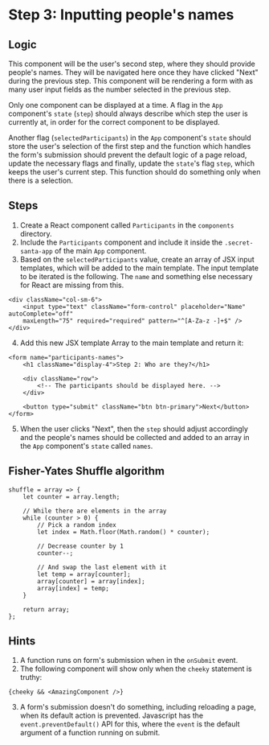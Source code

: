 # Step 3: Inputting people's names

## Logic

This component will be the user's second step, where they should provide people's names. They will be navigated here once they have clicked "Next" during the previous step. This component will be rendering a form with as many user input fields as the number selected in the previous step.

Only one component can be displayed at a time. A flag in the `App` component's `state` (`step`) should always describe which step the user is currently at, in order for the correct component to be displayed.

Another flag (`selectedParticipants`) in the `App` component's `state` should store the user's selection of the first step and the function which handles the form's submission should prevent the default logic of a page reload, update the necessary flags and finally, update the `state`'s flag `step`, which keeps the user's current step. This function should do something only when there is a selection.

## Steps

1. Create a React component called `Participants` in the `components` directory.
2. Include the `Participants` component and include it inside the `.secret-santa-app` of the main `App` component.
3. Based on the `selectedParticipants` value, create an array of JSX input templates, which will be added to the main template. The input template to be iterated is the following. The `name` and something else necessary for React are missing from this.

```
<div className="col-sm-6">
    <input type="text" className="form-control" placeholder="Name" autoComplete="off"
    maxLength="75" required="required" pattern="^[A-Za-z -]+$" />
</div>
```

4. Add this new JSX template Array to the main template and return it:

```
<form name="participants-names">
    <h1 className="display-4">Step 2: Who are they?</h1>

    <div className="row">
        <!-- The participants should be displayed here. -->
    </div>

    <button type="submit" className="btn btn-primary">Next</button>
</form>
```

5. When the user clicks "Next", then the `step` should adjust accordingly and the people's names should be collected and added to an array in the `App` component's `state` called `names`.

## Fisher-Yates Shuffle algorithm

```
shuffle = array => {
    let counter = array.length;

    // While there are elements in the array
    while (counter > 0) {
        // Pick a random index
        let index = Math.floor(Math.random() * counter);

        // Decrease counter by 1
        counter--;

        // And swap the last element with it
        let temp = array[counter];
        array[counter] = array[index];
        array[index] = temp;
    }

    return array;
};
```

## Hints

1. A function runs on form's submission when in the `onSubmit` event.
2. The following component will show only when the `cheeky` statement is truthy:

```
{cheeky && <AmazingComponent />}
```
3. A form's submission doesn't do something, including reloading a page, when its default action is prevented. Javascript has the `event.preventDefault()` API for this, where the `event` is the default argument of a function running on submit.